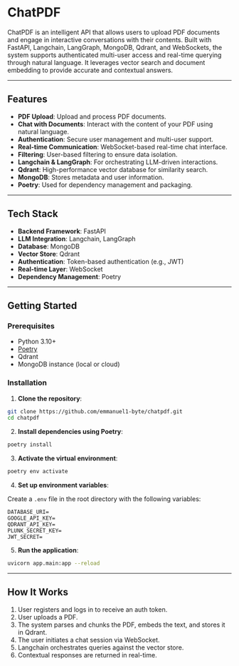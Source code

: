 # ChatPDF

ChatPDF is an intelligent API that allows users to upload PDF documents and engage in interactive conversations with their contents. Built with FastAPI, Langchain, LangGraph, MongoDB, Qdrant, and WebSockets, the system supports authenticated multi-user access and real-time querying through natural language. It leverages vector search and document embedding to provide accurate and contextual answers.

---

## Features

* **PDF Upload**: Upload and process PDF documents.
* **Chat with Documents**: Interact with the content of your PDF using natural language.
* **Authentication**: Secure user management and multi-user support.
* **Real-time Communication**: WebSocket-based real-time chat interface.
* **Filtering**: User-based filtering to ensure data isolation.
* **Langchain & LangGraph**: For orchestrating LLM-driven interactions.
* **Qdrant**: High-performance vector database for similarity search.
* **MongoDB**: Stores metadata and user information.
* **Poetry**: Used for dependency management and packaging.

---

## Tech Stack

* **Backend Framework**: FastAPI
* **LLM Integration**: Langchain, LangGraph
* **Database**: MongoDB
* **Vector Store**: Qdrant
* **Authentication**: Token-based authentication (e.g., JWT)
* **Real-time Layer**: WebSocket
* **Dependency Management**: Poetry

---

## Getting Started

### Prerequisites

* Python 3.10+
* [Poetry](https://python-poetry.org/docs/#installation)
* Qdrant
* MongoDB instance (local or cloud)

### Installation

1. **Clone the repository**:

```bash
git clone https://github.com/emmanuel1-byte/chatpdf.git
cd chatpdf
```

2. **Install dependencies using Poetry**:

```bash
poetry install
```

3. **Activate the virtual environment**:

```bash
poetry env activate
```

4. **Set up environment variables**:

Create a `.env` file in the root directory with the following variables:

```env
DATABASE_URI=
GOOGLE_API_KEY=
QDRANT_API_KEY=
PLUNK_SECRET_KEY=
JWT_SECRET=
```

5. **Run the application**:

```bash
uvicorn app.main:app --reload
```
---

## How It Works

1. User registers and logs in to receive an auth token.
2. User uploads a PDF.
3. The system parses and chunks the PDF, embeds the text, and stores it in Qdrant.
4. The user initiates a chat session via WebSocket.
5. Langchain orchestrates queries against the vector store.
6. Contextual responses are returned in real-time.


